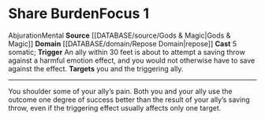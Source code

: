 ﻿---
actions: '[reaction]'
component:
- Somatic
domain:
- '[[DATABASE/domain/Repose Domain|Repose]]'
heighten_level: '1'
id: '612'
level: '1'
name: Share Burden
rarity: Common
school: Abjuration
source: '[[DATABASE/source/Gods & Magic|Gods & Magic]]'
target: you and the triggering ally.
trait:
- '[[DATABASE/trait/Abjuration|Abjuration]]'
- '[[DATABASE/trait/Mental|Mental]]'
trigger: An ally within 30 feet is about to attempt a saving throw against a harmful
  [[DATABASE/trait/Emotion|emotion]] effect, and you would not otherwise have to saveagainst
  the effect.
type: Focus

---
# Share Burden<span class="item-type">Focus 1</span>

<span class="item-trait">Abjuration</span><span class="item-trait">Mental</span>
**Source** [[DATABASE/source/Gods & Magic|Gods & Magic]] 
**Domain** [[DATABASE/domain/Repose Domain|repose]]
**Cast** <span class="action-icon">5</span> somatic; **Trigger** An ally within 30 feet is about to attempt a saving throw against a harmful emotion effect, and you would not otherwise have to save against the effect.
**Targets** you and the triggering ally.

---
You shoulder some of your ally’s pain. Both you and your ally use the outcome one degree of success better than the result of your ally’s saving throw, even if the triggering effect usually affects only one target.